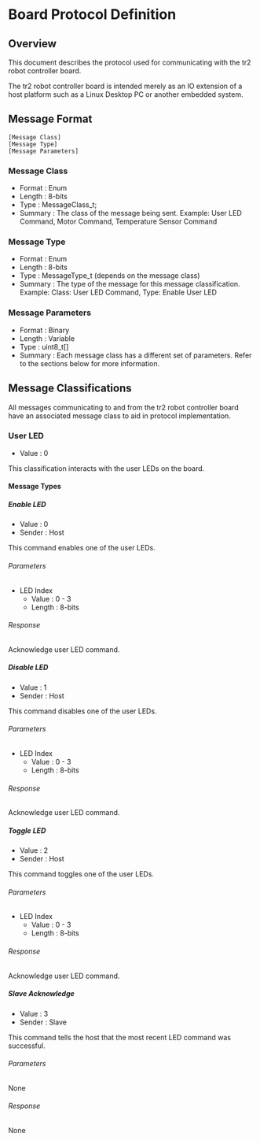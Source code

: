# Board Protocol Definition

## Overview

This document describes the protocol used for communicating with the tr2 robot
controller board.

The tr2 robot controller board is intended merely as an IO extension of a host
platform such as a Linux Desktop PC or another embedded system.

## Message Format

    [Message Class]
    [Message Type]
    [Message Parameters]

### Message Class

* Format  : Enum
* Length  : 8-bits
* Type    : MessageClass_t;
* Summary : The class of the message being sent. Example: User LED Command,
            Motor Command, Temperature Sensor Command

### Message Type

* Format  : Enum
* Length  : 8-bits
* Type    : MessageType_t (depends on the message class)
* Summary : The type of the message for this message classification. Example:
            Class: User LED Command, Type: Enable User LED

### Message Parameters

* Format  : Binary
* Length  : Variable
* Type    : uint8_t[]
* Summary : Each message class has a different set of parameters. Refer to the
            sections below for more information.

## Message Classifications

All messages communicating to and from the tr2 robot controller board have an
associated message class to aid in protocol implementation.

### User LED

* Value : 0

This classification interacts with the user LEDs on the board.

#### Message Types

##### Enable LED

* Value  : 0
* Sender : Host

This command enables one of the user LEDs.

###### Parameters

* LED Index
    * Value  : 0 - 3
    * Length : 8-bits

###### Response

Acknowledge user LED command.

##### Disable LED

* Value  : 1
* Sender : Host

This command disables one of the user LEDs.

###### Parameters

* LED Index
    * Value  : 0 - 3
    * Length : 8-bits

###### Response

Acknowledge user LED command.

##### Toggle LED

* Value  : 2
* Sender : Host

This command toggles one of the user LEDs.

###### Parameters

* LED Index
    * Value  : 0 - 3
    * Length : 8-bits

###### Response

Acknowledge user LED command.

##### Slave Acknowledge

* Value  : 3
* Sender : Slave

This command tells the host that the most recent LED command was successful.

###### Parameters

None

###### Response

None

